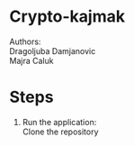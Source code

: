 # Crypto-kajmak  

Authors:  
  Dragoljuba Damjanovic  
  Majra Caluk  
  
# Steps   
1. Run the application:  
  Clone the repository

